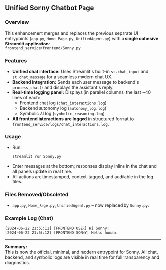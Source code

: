 ## Unified Sonny Chatbot Page

### Overview
This enhancement merges and replaces the previous separate UI entrypoints (`app.py`, `Home_Page.py`, `UnifiedAgent.py`) with a **single cohesive Streamlit application**:  
`frontend_service/frontend/Sonny.py`

### Features
- **Unified chat interface:** Uses Streamlit's built-in `st.chat_input` and `st.chat_message` for a seamless modern chat UX.
- **Backend integration:** Sends each user message to backend's `process_chat()` and displays the assistant's reply.
- **Real-time logging panel:** Displays (in parallel columns) the last ~40 lines of each:
    - Frontend chat log (`chat_interactions.log`)
    - Backend autonomy log (`autonomy_log.log`)
    - Symbolic AI log (`symbolic_reasoning.log`)
- **All frontend interactions are logged** in structured format to `frontend_service/logs/chat_interactions.log`.

### Usage
- Run:  
  ```sh
  streamlit run Sonny.py
  ```
- Enter messages at the bottom; responses display inline in the chat and all panels update in real time.
- All actions are timestamped, context-tagged, and auditable in the log files.

### Files Removed/Obsoleted
- `app.py`, `Home_Page.py`, `UnifiedAgent.py` – now replaced by `Sonny.py`.

### Example Log (Chat)
```
[2024-06-22 21:55:11] [FRONTEND|USER] Hi Sonny!
[2024-06-22 21:55:12] [FRONTEND|SONNY] Hello human.
```

---
**Summary:**  
This is now the official, minimal, and modern entrypoint for Sonny. All chat, backend, and symbolic logs are visible in real time for full transparency and diagnostics.